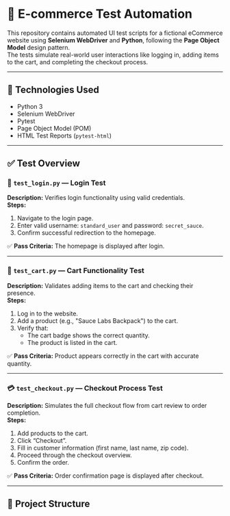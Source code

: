 # 🛒 E-commerce Test Automation

This repository contains automated UI test scripts for a fictional eCommerce website using **Selenium WebDriver** and **Python**, following the **Page Object Model** design pattern.  
The tests simulate real-world user interactions like logging in, adding items to the cart, and completing the checkout process.

---

## 📌 Technologies Used

- Python 3
- Selenium WebDriver
- Pytest
- Page Object Model (POM)
- HTML Test Reports (`pytest-html`)

---

## ✅ Test Overview

### 🔐 `test_login.py` — Login Test
**Description:** Verifies login functionality using valid credentials.  
**Steps:**
1. Navigate to the login page.
2. Enter valid username: `standard_user` and password: `secret_sauce`.
3. Confirm successful redirection to the homepage.

✅ **Pass Criteria:** The homepage is displayed after login.

---

### 🛒 `test_cart.py` — Cart Functionality Test
**Description:** Validates adding items to the cart and checking their presence.  
**Steps:**
1. Log in to the website.
2. Add a product (e.g., "Sauce Labs Backpack") to the cart.
3. Verify that:
   - The cart badge shows the correct quantity.
   - The product is listed in the cart.

✅ **Pass Criteria:** Product appears correctly in the cart with accurate quantity.

---

### 💳 `test_checkout.py` — Checkout Process Test
**Description:** Simulates the full checkout flow from cart review to order completion.  
**Steps:**
1. Add products to the cart.
2. Click “Checkout”.
3. Fill in customer information (first name, last name, zip code).
4. Proceed through the checkout overview.
5. Confirm the order.

✅ **Pass Criteria:** Order confirmation page is displayed after checkout.

---

## 📁 Project Structure

